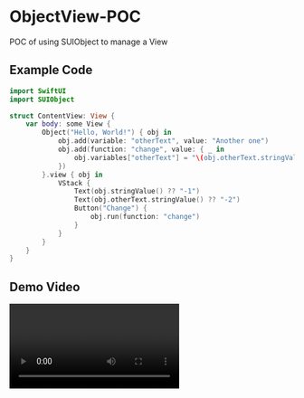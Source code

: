 # ObjectView-POC
POC of using SUIObject to manage a View

## Example Code
```swift
import SwiftUI
import SUIObject

struct ContentView: View {
    var body: some View {
        Object("Hello, World!") { obj in
            obj.add(variable: "otherText", value: "Another one")
            obj.add(function: "change", value: { _ in
                obj.variables["otherText"] = "\(obj.otherText.stringValue() ?? "")+"
            })
        }.view { obj in
            VStack {
                Text(obj.stringValue() ?? "-1")
                Text(obj.otherText.stringValue() ?? "-2")
                Button("Change") {
                    obj.run(function: "change")
                }
            }
        }
    }
}
```

## Demo Video
![POC Video](.media/demo.mp4)
